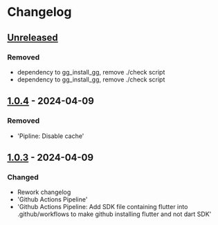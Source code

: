 # Changelog

## [Unreleased]

### Removed

- dependency to gg\_install\_gg, remove ./check script
- dependency to gg\_install\_gg, remove ./check script

## [1.0.4] - 2024-04-09

### Removed

- 'Pipline: Disable cache'

## [1.0.3] - 2024-04-09

### Changed

- Rework changelog
- 'Github Actions Pipeline'
- 'Github Actions Pipeline: Add SDK file containing flutter into .github/workflows to make github installing flutter and not dart SDK'

[Unreleased]: https://github.com/inlavigo/gg_periodic_timer/compare/1.0.4...HEAD
[1.0.4]: https://github.com/inlavigo/gg_periodic_timer/compare/1.0.3...1.0.4
[1.0.3]: https://github.com/inlavigo/gg_periodic_timer/tag/%tag
